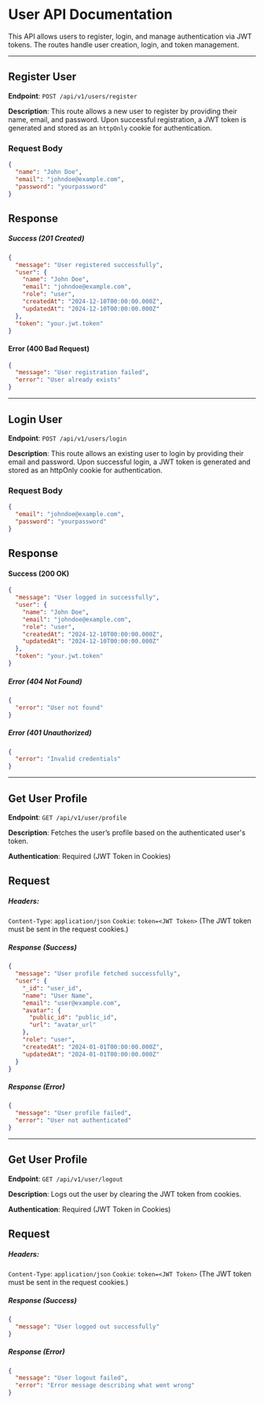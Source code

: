 # User API Documentation

This API allows users to register, login, and manage authentication via JWT tokens. The routes handle user creation, login, and token management.

---

##  **Register User**

**Endpoint**: `POST /api/v1/users/register`

**Description**: This route allows a new user to register by providing their name, email, and password. Upon successful registration, a JWT token is generated and stored as an `httpOnly` cookie for authentication.

### Request Body

```json
{
  "name": "John Doe",
  "email": "johndoe@example.com",
  "password": "yourpassword"
}
```

## Response
##### Success (201 Created)
```json
{
  "message": "User registered successfully",
  "user": {
    "name": "John Doe",
    "email": "johndoe@example.com",
    "role": "user",
    "createdAt": "2024-12-10T00:00:00.000Z",
    "updatedAt": "2024-12-10T00:00:00.000Z"
  },
  "token": "your.jwt.token"
}
```
#### Error (400 Bad Request)
```json
{
  "message": "User registration failed",
  "error": "User already exists"
}
```
---

##  **Login User**

**Endpoint**: `POST /api/v1/users/login`

**Description**: This route allows an existing user to login by providing their email and password. Upon successful login, a JWT token is generated and stored as an httpOnly cookie for authentication.


### Request Body
```json
{
  "email": "johndoe@example.com",
  "password": "yourpassword"
}
```
## Response
#### Success (200 OK)

```json
{
  "message": "User logged in successfully",
  "user": {
    "name": "John Doe",
    "email": "johndoe@example.com",
    "role": "user",
    "createdAt": "2024-12-10T00:00:00.000Z",
    "updatedAt": "2024-12-10T00:00:00.000Z"
  },
  "token": "your.jwt.token"
}
```

##### Error (404 Not Found)
```json
{
  "error": "User not found"
}
```
##### Error (401 Unauthorized)
```json
{
  "error": "Invalid credentials"
}
```
---

##  **Get User Profile**

**Endpoint**: `GET /api/v1/user/profile`

**Description**: Fetches the user’s profile based on the authenticated user's token.

**Authentication**: Required (JWT Token in Cookies)

## Request
##### Headers:
`Content-Type`: `application/json`
`Cookie`: `token=<JWT Token>` (The JWT token must be sent in the request cookies.)

##### Response (Success)
```json
{
  "message": "User profile fetched successfully",
  "user": {
    "_id": "user_id",
    "name": "User Name",
    "email": "user@example.com",
    "avatar": {
      "public_id": "public_id",
      "url": "avatar_url"
    },
    "role": "user",
    "createdAt": "2024-01-01T00:00:00.000Z",
    "updatedAt": "2024-01-01T00:00:00.000Z"
  }
}
```
##### Response (Error)
```json
{
  "message": "User profile failed",
  "error": "User not authenticated"
}
```

---
##  **Get User Profile**

**Endpoint**: `GET /api/v1/user/logout`

**Description**: Logs out the user by clearing the JWT token from cookies.

**Authentication**: Required (JWT Token in Cookies)

## Request
##### Headers:
`Content-Type`: `application/json`
`Cookie`: `token=<JWT Token>` (The JWT token must be sent in the request cookies.)

##### Response (Success)
```json
{
  "message": "User logged out successfully"
}
```
##### Response (Error)
```json
{
  "message": "User logout failed",
  "error": "Error message describing what went wrong"
}
```

